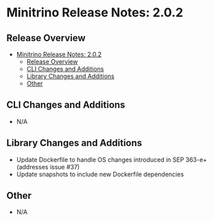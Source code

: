 # Minitrino Release Notes: 2.0.2

## Release Overview

- [Minitrino Release Notes: 2.0.2](#minitrino-release-notes-202)
  - [Release Overview](#release-overview)
  - [CLI Changes and Additions](#cli-changes-and-additions)
  - [Library Changes and Additions](#library-changes-and-additions)
  - [Other](#other)

## CLI Changes and Additions

- N/A

## Library Changes and Additions

- Update Dockerfile to handle OS changes introduced in SEP 363-e+ (addresses
  issue #37)
- Update snapshots to include new Dockerfile dependencies

## Other

- N/A
